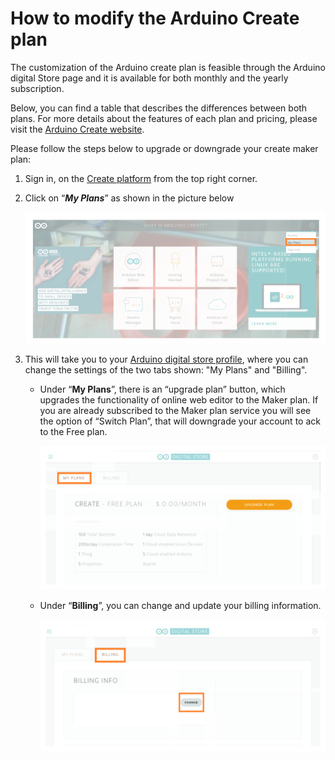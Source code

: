 # How to modify the Arduino Create plan

The customization of the Arduino create plan is feasible through the Arduino digital Store page and it is available for both monthly and the yearly subscription.

Below, you can find a table that describes the differences between both plans. For more details about the features of each plan and pricing, please visit the [Arduino Create website](https://store.arduino.cc/digital/create).

Please follow the steps below to upgrade or downgrade your create maker plan:

1. Sign in, on the [Create platform](create.arduino.cc) from the top right corner.
2. Click on “***My Plans***” as shown in the picture below

   ![Pofile](/assets/img/online/create/modifyCreate1.png)
3. This will take you to your [Arduino digital store profile](https://store.arduino.cc/digital/subscriptions/plans), where you can change the settings of the two tabs shown: "My Plans" and "Billing".
   * Under  “**My Plans**”, there is an “upgrade plan” button, which upgrades the functionality of online web editor to the Maker plan. If you are already subscribed to the Maker plan service you will see the option of “Switch Plan”, that will downgrade your account to ack to the Free plan.

       ![My Plans](/assets/img/online/create/modifyCreate2.png)

   * Under “**Billing**”, you can change and update your billing information.

       ![Billing](/assets/img/online/create/modifyCreate3.png)
